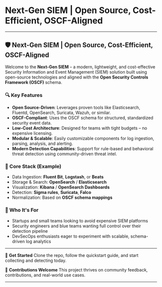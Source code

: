 # Next-Gen SIEM | Open Source, Cost-Efficient, OSCF-Aligned
---

## 🛡️ Next-Gen SIEM | Open Source, Cost-Efficient, OSCF-Aligned

Welcome to the **Next-Gen SIEM** – a modern, lightweight, and cost-effective Security Information and Event Management (SIEM) solution built using open-source technologies and aligned with the **Open Security Controls Framework (OSCF)** schema.

### 🔍 Key Features

* **Open Source-Driven**: Leverages proven tools like Elasticsearch, Fluentd, OpenSearch, Suricata, Wazuh, or similar.
* **OSCF-Compliant**: Uses the OSCF schema for structured, standardized security event data.
* **Low-Cost Architecture**: Designed for teams with tight budgets – no expensive licensing.
* **Modular & Scalable**: Easily customizable components for log ingestion, parsing, analysis, and alerting.
* **Modern Detection Capabilities**: Support for rule-based and behavioral threat detection using community-driven threat intel.

### 🧱 Core Stack (Example)

* Data Ingestion: **Fluent Bit**, **Logstash**, or **Beats**
* Storage & Search: **OpenSearch** / **Elasticsearch**
* Visualization: **Kibana** / **OpenSearch Dashboards**
* Detection: **Sigma rules**, **Suricata**, **Falco**
* Normalization: Based on **OSCF schema mappings**

### 🚀 Who It's For

* Startups and small teams looking to avoid expensive SIEM platforms
* Security engineers and blue teams wanting full control over their detection pipeline
* DevSecOps enthusiasts eager to experiment with scalable, schema-driven log analytics

---

🔗 **Get Started**
Clone the repo, follow the quickstart guide, and start collecting and detecting today.

💬 **Contributions Welcome**
This project thrives on community feedback, contributions, and real-world use cases.

---
